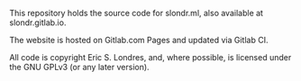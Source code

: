 This repository holds the source code for slondr.ml, also available at slondr.gitlab.io.

The website is hosted on Gitlab.com Pages and updated via Gitlab CI.

All code is copyright Eric S. Londres, and, where possible, is licensed under the GNU GPLv3 (or any later version).
